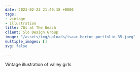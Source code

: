 ```yaml
---
date: 2023-02-23 21:49:18 +0000
tags:
- vintage
- illustration
title: 70s at The Beach
client: Slo Design Group
image: "/assets/img/uploads/isaac-horton-portfolio-35.jpeg"
multiple_images: []
svg: false

---
```

Vintage illustration of valley girls